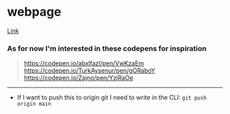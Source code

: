 # webpage

[Link](https://muyyii.github.io/webpage/)


### As for now I'm interested in these codepens for inspiration

> https://codepen.io/abxlfazl/pen/VwKzaEm
> https://codepen.io/TurkAysenur/pen/gORaboY
> https://codepen.io/Zajno/pen/YzjRaOe

---
- If I want to push this to origin git I need to write in the CLI: 
`git push origin main`
